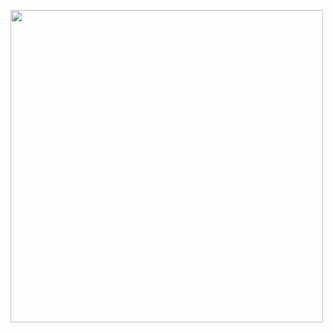 <img align="center" height="500en"
src="https://raw.githubusercontent.com/gist/rlksx/6170b2029fc9283b7475e58c15b7a647/raw/1ee8988a3b593be1a02399bdc76580e8c2cca07a/bro-codding.svg"/>
